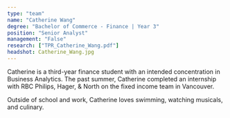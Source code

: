 ```yaml
---
type: "team"
name: "Catherine Wang"
degree: "Bachelor of Commerce - Finance | Year 3"
position: "Senior Analyst"
management: "False"
research: ["TPR_Catherine_Wang.pdf"]
headshot: Catherine_Wang.jpg
---
```


Catherine is a third-year finance student with an intended concentration in Business Analytics. The past summer, Catherine completed an internship with RBC Philips, Hager, & North on the fixed income team in Vancouver.

Outside of school and work, Catherine loves swimming, watching musicals, and culinary.
